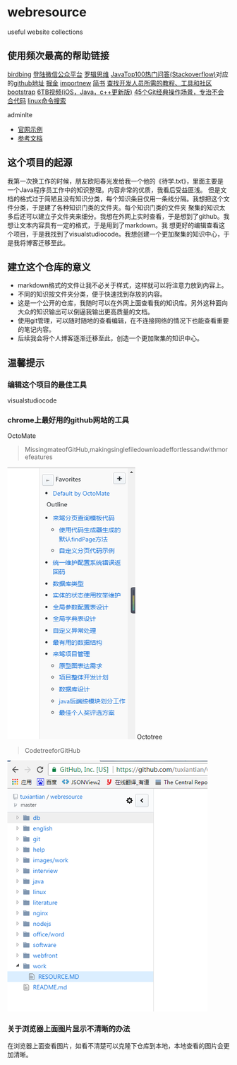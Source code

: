 # webresource

useful website collections

## 使用频次最高的帮助链接

[bird](http://bird.so/)[bing](http://cn.bing.com)
[登陆微信公众平台](https://mp.weixin.qq.com/)
[罗辑思维](http://www.ljsw.cc/)
[JavaTop100热门问答\(Stackoverflow\)](https://juejin.im/entry/5937585d0ce46300574154cb)对应的[github地址](https://github.com/giantray/stackoverflow-java-top-qa)
[掘金](https://juejin.im/timeline)
[importnew](http://www.importnew.com/)
[简书](http://www.jianshu.com/)
[查找开发人员所需的教程、工具和社区](https://www.ibm.com/developerworks/cn/)
[bootstrap](http://www.bootcss.com/)
[6TB视频\(iOS，Java，c++更新版\)](http://mp.weixin.qq.com/s/9nH6ORoE07MYMDMaq_BUaw)
[45个Git经典操作场景，专治不会合代码](https://mp.weixin.qq.com/s/8lhyBCnvOst2iKy-UFUo3Q)
[linux命令搜索](http://wangchujiang.com/linux-command/c/crontab.html)

adminlte

* [官网示例](https://almsaeedstudio.com/themes/AdminLTE/documentation/index.html#)
* [参考文档](http://11140372.blog.51cto.com/)
## 这个项目的起源

我第一次换工作的时候，朋友欧阳春光发给我一个他的《待学.txt》，里面主要是一个Java程序员工作中的知识整理。内容非常的优质，我看后受益匪浅。
但是文档的格式过于简陋且没有知识分类，每个知识条目仅用一条线分隔。我想把这个文件分类，于是建了各种知识门类的文件夹。每个知识门类的文件夹
聚集的知识太多后还可以建立子文件夹来细分。我想在外网上实时查看，于是想到了github。我想让文本内容具有一定的格式，于是用到了markdown。我
想更好的编辑查看这个项目，于是我找到了visualstudiocode。我想创建一个更加聚集的知识中心，于是我将博客迁移至此。
## 建立这个仓库的意义

* markdown格式的文件让我不必关于样式，这样就可以将注意力放到内容上。
* 不同的知识按文件夹分类，便于快速找到存放的内容。
* 这是一个公开的仓库，我随时可以在外网上面查看我的知识库。另外这种面向大众的知识输出可以倒逼我输出更高质量的文档。
* 使用git管理，可以随时随地的查看编辑，在不连接网络的情况下也能查看重要的笔记内容。
* 后续我会将个人博客逐渐迁移至此，创造一个更加聚集的知识中心。
## 温馨提示

### 编辑这个项目的最佳工具

visualstudiocode

### chrome上最好用的github网站的工具

OctoMate
> MissingmateofGitHub,makingsinglefiledownloadeffortlessandwithmorefeatures

![](/images/octomate.png)
Octotree

> CodetreeforGitHub

![](/images/octotree.png)

### 关于浏览器上面图片显示不清晰的办法

在浏览器上面查看图片，如看不清楚可以克隆下仓库到本地，本地查看的图片会更加清晰。

